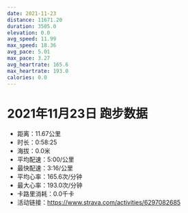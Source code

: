```yaml
---
date: 2021-11-23
distance: 11671.20
duration: 3505.0
elevation: 0.0
avg_speed: 11.99
max_speed: 18.36
avg_pace: 5.01
max_pace: 3.27
avg_heartrate: 165.6
max_heartrate: 193.0
calories: 0.0
---
```


# 2021年11月23日 跑步数据

- 距离：11.67公里
- 时长：0:58:25
- 海拔：0.0米
- 平均配速：5:00/公里
- 最快配速：3:16/公里
- 平均心率：165.6次/分钟
- 最大心率：193.0次/分钟
- 卡路里消耗：0.0千卡
- 活动链接：https://www.strava.com/activities/6297082685
